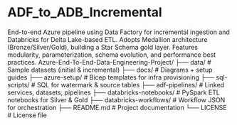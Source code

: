 # ADF_to_ADB_Incremental
End-to-end Azure pipeline using Data Factory for incremental ingestion and Databricks for Delta Lake-based ETL. Adopts Medallion architecture (Bronze/Silver/Gold), building a Star Schema gold layer. Features modularity, parameterization, schema evolution, and performance best practices.
Azure-End-To-End-Data-Engineering-Project/
├── data/                   # Sample datasets (initial & incremental)
├── docs/                   # Diagrams + setup guides
├── azure-setup/            # Bicep templates for infra provisioning
├── sql-scripts/            # SQL for watermark & source tables
├── adf-pipelines/          # Linked services, datasets, pipelines
├── databricks-notebooks/   # PySpark ETL notebooks for Silver & Gold
├── databricks-workflows/   # Workflow JSON for orchestration
├── README.md               # Project documentation
└── LICENSE                 # License file
